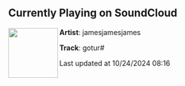 ## Currently Playing on SoundCloud

[<img align="left" width="100" src="https://i1.sndcdn.com/artworks-sbRFV9p014NHw4AK-ZxXdmw-t500x500.png">](https://soundcloud.com/jamesjamesjamess/goturnumber)

**Artist**: jamesjamesjames 

**Track**: gotur#

Last updated at 10/24/2024 08:16
